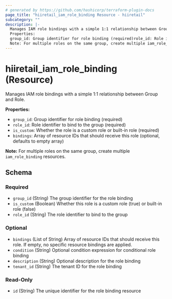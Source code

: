 ```yaml
---
# generated by https://github.com/hashicorp/terraform-plugin-docs
page_title: "hiiretail_iam_role_binding Resource - hiiretail"
subcategory: ""
description: |-
  Manages IAM role bindings with a simple 1:1 relationship between Group and Role.
  Properties:
  group_id: Group identifier for role binding (required)role_id: Role identifier to bind to the group (required)is_custom: Whether the role is a custom role or built-in role (required)bindings: Array of resource IDs that should receive this role (optional, defaults to empty array)
  Note: For multiple roles on the same group, create multiple iam_role_binding resources.
---
```


# hiiretail_iam_role_binding (Resource)

Manages IAM role bindings with a simple 1:1 relationship between Group and Role.

**Properties:**
- `group_id`: Group identifier for role binding (required)
- `role_id`: Role identifier to bind to the group (required)
- `is_custom`: Whether the role is a custom role or built-in role (required)
- `bindings`: Array of resource IDs that should receive this role (optional, defaults to empty array)

**Note:** For multiple roles on the same group, create multiple `iam_role_binding` resources.



<!-- schema generated by tfplugindocs -->
## Schema

### Required

- `group_id` (String) The group identifier for the role binding
- `is_custom` (Boolean) Whether this role is a custom role (true) or built-in role (false)
- `role_id` (String) The role identifier to bind to the group

### Optional

- `bindings` (List of String) Array of resource IDs that should receive this role. If empty, no specific resource bindings are applied.
- `condition` (String) Optional condition expression for conditional role binding
- `description` (String) Optional description for the role binding
- `tenant_id` (String) The tenant ID for the role binding

### Read-Only

- `id` (String) The unique identifier for the role binding resource
